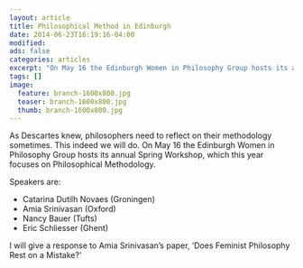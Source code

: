```yaml
---
layout: article
title: Philosophical Method in Edinburgh
date: 2014-06-23T16:19:16-04:00
modified:
ads: false
categories: articles
excerpt: "On May 16 the Edinburgh Women in Philosophy Group hosts its annual Spring Workshop. I will give a response to Amia Srinivasan."
tags: []
image:
  feature: branch-1600x800.jpg 
  teaser: branch-1600x800.jpg
  thumb: branch-1600x800.jpg
---
```


As Descartes knew, philosophers need to reflect on their methodology sometimes. This indeed we will do. On May 16 the Edinburgh Women in Philosophy Group hosts its annual Spring Workshop, which this year focuses on Philosophical Methodology.

Speakers are:

- Catarina Dutilh Novaes (Groningen)
- Amia Srinivasan (Oxford)
- Nancy Bauer (Tufts)
- Eric Schliesser (Ghent)

I will give a response to Amia Srinivasan’s paper, ‘Does Feminist Philosophy Rest on a Mistake?’